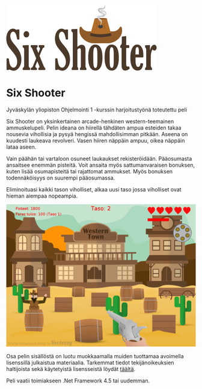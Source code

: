 ![Six Shooter](Content/title.png)

# Six Shooter

 Jyväskylän yliopiston Ohjelmointi 1 -kurssin harjoitustyönä toteutettu peli
 
 Six Shooter on yksinkertainen arcade-henkinen western-teemainen ammuskelupeli. Pelin ideana on hiirellä tähdäten ampua esteiden takaa nousevia vihollisia ja pysyä hengissä mahdollisimman pitkään. Aseena on kuudesti laukeava revolveri. Vasen hiiren näppäin ampuu, oikea näppäin lataa aseen.
 
 Vain päähän tai vartaloon osuneet laukaukset rekisteröidään. Pääosumasta ansaitsee enemmän pisteitä. Voit ansaita myös sattumanvaraisen bonuksen, kuten lisää osumapisteitä tai rajattomat ammukset. Myös bonuksen todennäköisyys on suurempi pääosumassa. 
 
 Eliminoituasi kaikki tason viholliset, alkaa uusi taso jossa viholliset ovat hieman aiempaa nopeampia.

![ruutukaappaus](Content/screenshot.png)

Osa pelin sisällöstä on luotu muokkaamalla muiden tuottamaa avoimella lisenssillä julkaistua materiaalia. Tarkemmat tiedot tekijänoikeuksien haltijoista sekä käytetyistä lisensseistä löydät [täältä](Copyright_notices.md).
 
 Peli vaatii toimiakseen .Net Framework 4.5 tai uudemman.
